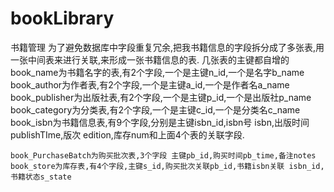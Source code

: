 # bookLibrary
书籍管理
    为了避免数据库中字段重复冗余,把我书籍信息的字段拆分成了多张表,用一张中间表来进行关联,来形成一张书籍信息的表.
	几张表的主键都自增的
	book_name为书籍名字的表,有2个字段,一个是主键n_id,一个是名字b_name
	book_author为作者表,有2个字段,一个是主键a_id,一个是作者名a_name
	book_publisher为出版社表,有2个字段,一个是主键p_id,一个是出版社p_name
	book_category为分类表,有2个字段,一个是主键c_id,一个是分类名c_name
	book_isbn为书籍信息表,有9个字段,分别是主键isbn_id,isbn号 isbn,出版时间 publishTIme,版次 edition,库存num和上面4个表的关联字段.
	
	book_PurchaseBatch为购买批次表,3个字段 主键pb_id,购买时间pb_time,备注notes
	book_store为库存表,有4个字段,主键s_id,购买批次关联pb_id,书籍isbn关联 isbn_id,书籍状态s_state
	
	